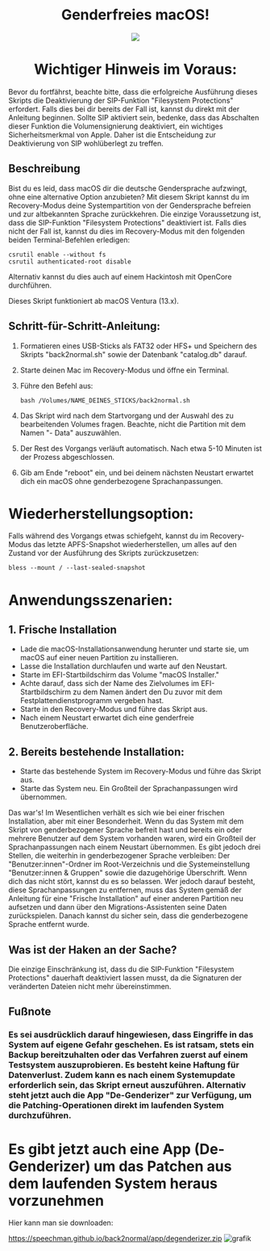 <h1 align="center">Genderfreies macOS!</h1>


<p align="center">
  <img src="https://user-images.githubusercontent.com/98193439/276884315-3c3efadf-b1a6-452e-b09a-eda1ff3a3eb8.png">
</p>

<h1 align="center">Wichtiger Hinweis im Voraus:</h1>
Bevor du fortfährst, beachte bitte, dass die erfolgreiche Ausführung dieses Skripts die Deaktivierung der SIP-Funktion "Filesystem Protections" erfordert. Falls dies bei dir bereits der Fall ist, kannst du direkt mit der Anleitung beginnen. Sollte SIP aktiviert sein, bedenke, dass das Abschalten dieser Funktion die Volumensignierung deaktiviert, ein wichtiges Sicherheitsmerkmal von Apple. Daher ist die Entscheidung zur Deaktivierung von SIP wohlüberlegt zu treffen.

## Beschreibung
Bist du es leid, dass macOS dir die deutsche Gendersprache aufzwingt, ohne eine alternative Option anzubieten? Mit diesem Skript kannst du im Recovery-Modus deine Systempartition von der Gendersprache befreien und zur altbekannten Sprache zurückkehren. Die einzige Voraussetzung ist, dass die SIP-Funktion "Filesystem Protections" deaktiviert ist. Falls dies nicht der Fall ist, kannst du dies im Recovery-Modus mit den folgenden beiden Terminal-Befehlen erledigen:

    csrutil enable --without fs
    csrutil authenticated-root disable

Alternativ kannst du dies auch auf einem Hackintosh mit OpenCore durchführen.

Dieses Skript funktioniert ab macOS Ventura (13.x).

## Schritt-für-Schritt-Anleitung:
1. Formatieren eines USB-Sticks als FAT32 oder HFS+ und Speichern des Skripts "back2normal.sh" sowie der Datenbank "catalog.db" darauf.
2. Starte deinen Mac im Recovery-Modus und öffne ein Terminal.
3. Führe den Befehl aus:
   

       bash /Volumes/NAME_DEINES_STICKS/back2normal.sh
   

1. Das Skript wird nach dem Startvorgang und der Auswahl des zu bearbeitenden Volumes fragen. Beachte, nicht die Partition mit dem Namen "- Data" auszuwählen.
2. Der Rest des Vorgangs verläuft automatisch. Nach etwa 5-10 Minuten ist der Prozess abgeschlossen.
3. Gib am Ende "reboot" ein, und bei deinem nächsten Neustart erwartet dich ein macOS ohne genderbezogene Sprachanpassungen.

# Wiederherstellungsoption:
Falls während des Vorgangs etwas schiefgeht, kannst du im Recovery-Modus das letzte APFS-Snapshot wiederherstellen, um alles auf den Zustand vor der Ausführung des Skripts zurückzusetzen:

    bless --mount / --last-sealed-snapshot

# Anwendungsszenarien:

## 1. Frische Installation
- Lade die macOS-Installationsanwendung herunter und starte sie, um macOS auf einer neuen Partition zu installieren.
- Lasse die Installation durchlaufen und warte auf den Neustart.
- Starte im EFI-Startbildschirm das Volume "macOS Installer."
- Achte darauf, dass sich der Name des Zielvolumes im EFI-Startbildschirm zu dem Namen ändert den Du zuvor mit dem Festplattendienstprogramm vergeben hast.
- Starte in den Recovery-Modus und führe das Skript aus.
- Nach einem Neustart erwartet dich eine genderfreie Benutzeroberfläche.

## 2. Bereits bestehende Installation: 
- Starte das bestehende System im Recovery-Modus und führe das Skript aus.
- Starte das System neu. Ein Großteil der Sprachanpassungen wird übernommen.

Das war's! Im Wesentlichen verhält es sich wie bei einer frischen Installation, aber mit einer Besonderheit. Wenn du das System mit dem Skript von genderbezogener Sprache befreit hast und bereits ein oder mehrere Benutzer auf dem System vorhanden waren, wird ein Großteil der Sprachanpassungen nach einem Neustart übernommen. Es gibt jedoch drei Stellen, die weiterhin in genderbezogener Sprache verbleiben: Der "Benutzer:innen"-Ordner im Root-Verzeichnis und die Systemeinstellung "Benutzer:innen & Gruppen" sowie die dazugehörige Überschrift. Wenn dich das nicht stört, kannst du es so belassen. Wer jedoch darauf besteht, diese Sprachanpassungen zu entfernen, muss das System gemäß der Anleitung für eine "Frische Installation" auf einer anderen Partition neu aufsetzen und dann über den Migrations-Assistenten seine Daten zurückspielen. Danach kannst du sicher sein, dass die genderbezogene Sprache entfernt wurde.

## Was ist der Haken an der Sache?
Die einzige Einschränkung ist, dass du die SIP-Funktion "Filesystem Protections" dauerhaft deaktiviert lassen musst, da die Signaturen der veränderten Dateien nicht mehr übereinstimmen.

## Fußnote
### Es sei ausdrücklich darauf hingewiesen, dass Eingriffe in das System auf eigene Gefahr geschehen. Es ist ratsam, stets ein Backup bereitzuhalten oder das Verfahren zuerst auf einem Testsystem auszuprobieren. Es besteht keine Haftung für Datenverlust. Zudem kann es nach einem Systemupdate erforderlich sein, das Skript erneut auszuführen. Alternativ steht jetzt auch die App "De-Genderizer" zur Verfügung, um die Patching-Operationen direkt im laufenden System durchzuführen.

# Es gibt jetzt auch eine App (De-Genderizer) um das Patchen aus dem laufenden System heraus vorzunehmen
Hier kann man sie downloaden:

https://speechman.github.io/back2normal/app/degenderizer.zip
![grafik](https://github.com/Speechman/back2normal/assets/98193439/07c02f47-0ce9-4aee-92ca-b3758e00927b)

